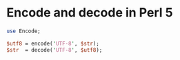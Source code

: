 # Encode and decode in Perl 5

```perl
use Encode;

$utf8 = encode('UTF-8', $str);
$str  = decode('UTF-8', $utf8);
```

